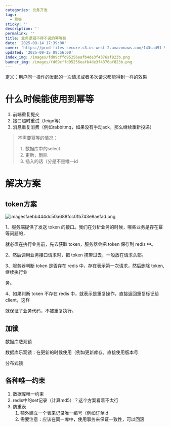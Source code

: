 ```yaml
---
categories: 业务开发
tags:
  - 幂等
sticky: ''
description: ''
permalink: ''
title: 业务逻辑不得不说的幂等性
date: '2025-09-14 17:39:00'
cover: 'https://prod-files-secure.s3.us-west-2.amazonaws.com/143cad91-961b-48b0-82dc-78fbb6eb5abe/24d85998-e308-4baa-87fa-8d48c6d92494/82673125_p0.png?X-Amz-Algorithm=AWS4-HMAC-SHA256&X-Amz-Content-Sha256=UNSIGNED-PAYLOAD&X-Amz-Credential=ASIAZI2LB466VEFOFLRB%2F20250916%2Fus-west-2%2Fs3%2Faws4_request&X-Amz-Date=20250916T200049Z&X-Amz-Expires=3600&X-Amz-Security-Token=IQoJb3JpZ2luX2VjEBwaCXVzLXdlc3QtMiJHMEUCIEqYRuATGrcxBkAyJxqCqcTGaaWD5wll1Pg5DVGXUas3AiEAwjIJgwKvvIixS1%2FyeyR%2FjOlQXw2ydY37kDkwgmwvtEIqiAQIlf%2F%2F%2F%2F%2F%2F%2F%2F%2F%2FARAAGgw2Mzc0MjMxODM4MDUiDD%2FDy67ostCRY7NDhSrcA1QmjaDfoTimnhf89dsjyibAWe3EAC1V3QGO%2FawmMuO4PZG4G2rM5dXjq8AFa9qzZEkWYGTxyproWeyhT3k2fCBR9XCqt6VgxQ7EOH2fbtJv%2FVB9oU38lF6RCIQa7DukLnIM%2Biu1m4Mmrra6wJs%2FMkHs2rsnhM4g%2FpOuZmI5eWk7%2BMXFcS5KSdo%2F65Klw6gTZ0Q5SPZKBYQhKyXXEbcvEjM5XhQRY1pV6EJCj8npFcfdsSzHJ%2FRZAlA9xTEqtDWansryEKKOjieKWl1%2BjXIacKwLVQUMQa%2FaFz%2F427qVl9do2AdC273tq6zYRofJeE45Ymo36sVFvXW7nkGNeRbmW84TK5LPNVXEq37gKyvYAsn3tnWlC115KZkqA5PudkOGADA%2FqCFcRO0T3VdLADm1mnp7to8Oegz2uvM4Nzky5KOKr1B7Fuzni7yl5X9%2Fq5aASn42HetHZqPwdLI70KhGE5Fn2H%2FIb3McbwKLRrBTWphiruXcenVmqj95ikeCUHW4bcvXk886Ur7cqfkUM3Um58Xs69ei%2Fre6lmbNHPHm20RX%2BeKLgJ3qNpNtt3V6wuV1TcIUAXNsEkPJ3%2FboCr9aDx%2F98%2BAq9pPyxpkBnqMAJHd0kpZWqYRVjBk47O7QMOWCp8YGOqUB2VCk5wn04HzyfEq5WDU0E4TnvbYiY8%2Bn2JW4zO3NzSWLYkq57saDI1WidZJq%2FSQnKSPCK5RKdQBt5p1bEWbFJHkrh5Lkdy2MVYvNBXSozbmcanERK%2BGO1nj4RR1fc0eIO6TMYY7tedD6BtJHNLHnmzhNWDYWYVuPa%2BVX4y%2FLyFFsCvl6RRDaRF0NDemOpL5bN3XqnFtCx0ek0yfblfQL81R71kdK&X-Amz-Signature=c95c2497c9884b276554a245364683ee66fdb6f7dfbfacaddc32e1a6213ffa28&X-Amz-SignedHeaders=host&x-amz-checksum-mode=ENABLED&x-id=GetObject'
updated: '2025-09-15 09:56:00'
index_img: /images/fd09cffd95256eafb4de3f4376af823b.png
banner_img: /images/fd09cffd95256eafb4de3f4376af823b.png
---
```


定义：用户同一操作的发起的一次请求或者多次请求都能得到一样的效果


# 什么时候能使用到幂等

1. 前端重复提交
2. 接口超时重试（feign等）
3. 消息重复消费（例如rabbitmq，如果没有手动ack，那么继续重新投递）
> 不需要幂等的情况：
> 1. 数据库中的select
> 2. 更新，删除
> 3. 插入的话（分是不是唯一id
>

# 解决方案


## token方案


![imagesfaebb444dc50a688fcc0fb743e8aefad.png](/images/d884a09f539819a2e9e4fb24c2a4a18a.png)


1、服务端提供了发送 token 的接口。我们在分析业务的时候，哪些业务是存在幂等问题的，


就必须在执行业务前，先去获取 token，服务器会把 token 保存到 redis 中。


2、然后调用业务接口请求时，把 token 携带过去，一般放在请求头部。


3、服务器判断 token 是否存在 redis 中，存在表示第一次请求，然后删除 token,继续执行业


务。


4、如果判断 token 不存在 redis 中，就表示是重复操作，直接返回重复标记给 client，这样


就保证了业务代码，不被重复执行。


## 加锁


数据库悲观锁


数据库乐观锁：在更新的时候使用（例如更新库存，直接使用版本号


分布式锁


## 各种唯一约束

1. 数据库唯一约束
2. redis中的set记录（计算md5）？这个方案看着不太行
3. 防重表
    1. 额外建立一个表来记录唯一编号（例如订单id
    2. 需要注意：应该在同一库中，使用事务来保证一致性，可以回滚
